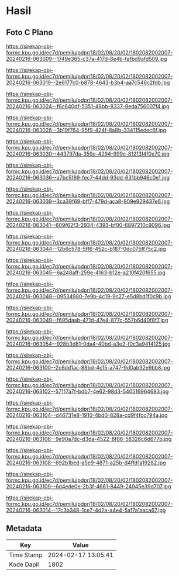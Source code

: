 # Hasil

## Foto C Plano

https://sirekap-obj-formc.kpu.go.id/ec7d/pemilu/pdpr/18/02/08/20/02/1802082002007-20240216-063009--1749e365-c37a-417d-8e4b-fafbd9afd509.jpg

https://sirekap-obj-formc.kpu.go.id/ec7d/pemilu/pdpr/18/02/08/20/02/1802082002007-20240216-063019--2e6177c0-b878-4643-b3b4-aa7c546c2fdb.jpg

https://sirekap-obj-formc.kpu.go.id/ec7d/pemilu/pdpr/18/02/08/20/02/1802082002007-20240216-063024--f6c640df-5351-48bb-8337-8eda756007f4.jpg

https://sirekap-obj-formc.kpu.go.id/ec7d/pemilu/pdpr/18/02/08/20/02/1802082002007-20240216-063026--3b19f764-95f9-424f-8a8b-334115edec6f.jpg

https://sirekap-obj-formc.kpu.go.id/ec7d/pemilu/pdpr/18/02/08/20/02/1802082002007-20240216-063030--443797da-359e-4294-999c-812f3f4f0e70.jpg

https://sirekap-obj-formc.kpu.go.id/ec7d/pemilu/pdpr/18/02/08/20/02/1802082002007-20240216-063036--a7bc5f89-fec7-44dd-93dd-631bb946c0e1.jpg

https://sirekap-obj-formc.kpu.go.id/ec7d/pemilu/pdpr/18/02/08/20/02/1802082002007-20240216-063039--3ca39f69-bff7-479d-aca8-809e929437e6.jpg

https://sirekap-obj-formc.kpu.go.id/ec7d/pemilu/pdpr/18/02/08/20/02/1802082002007-20240216-063041--609f62f3-2934-4393-bf00-6897210c9096.jpg

https://sirekap-obj-formc.kpu.go.id/ec7d/pemilu/pdpr/18/02/08/20/02/1802082002007-20240216-063044--12b6c578-5ff6-452c-b187-0dc075ff75c2.jpg

https://sirekap-obj-formc.kpu.go.id/ec7d/pemilu/pdpr/18/02/08/20/02/1802082002007-20240216-063045--6a248aff-259e-4163-b12e-a210f420f655.jpg

https://sirekap-obj-formc.kpu.go.id/ec7d/pemilu/pdpr/18/02/08/20/02/1802082002007-20240216-063048--09534980-7e9b-4c19-9c27-e5d8bd1f0c9b.jpg

https://sirekap-obj-formc.kpu.go.id/ec7d/pemilu/pdpr/18/02/08/20/02/1802082002007-20240216-063049--f695daab-471d-47e4-877c-557b6d40f8f7.jpg

https://sirekap-obj-formc.kpu.go.id/ec7d/pemilu/pdpr/18/02/08/20/02/1802082002007-20240216-063054--928b3d81-0da4-40bd-a3e2-f0c3a9414125.jpg

https://sirekap-obj-formc.kpu.go.id/ec7d/pemilu/pdpr/18/02/08/20/02/1802082002007-20240216-063100--2c6dd1ac-88bd-4c15-a747-9d0ab32e9bb8.jpg

https://sirekap-obj-formc.kpu.go.id/ec7d/pemilu/pdpr/18/02/08/20/02/1802082002007-20240216-063102--57117a7f-bdb7-4e62-98d3-540516964683.jpg

https://sirekap-obj-formc.kpu.go.id/ec7d/pemilu/pdpr/18/02/08/20/02/1802082002007-20240216-063104--d46731e8-1910-4bd0-828a-cd9f4fcc794a.jpg

https://sirekap-obj-formc.kpu.go.id/ec7d/pemilu/pdpr/18/02/08/20/02/1802082002007-20240216-063106--9e90a7dc-d3da-4522-8f86-58326c6d677b.jpg

https://sirekap-obj-formc.kpu.go.id/ec7d/pemilu/pdpr/18/02/08/20/02/1802082002007-20240216-063108--692b1bed-a5e9-4871-a25b-d4ffd1a19282.jpg

https://sirekap-obj-formc.kpu.go.id/ec7d/pemilu/pdpr/18/02/08/20/02/1802082002007-20240216-063109--6d4ede0e-2b3f-4661-8449-24945e39d707.jpg

https://sirekap-obj-formc.kpu.go.id/ec7d/pemilu/pdpr/18/02/08/20/02/1802082002007-20240216-063014--17c3b348-1ce7-4d2a-a4e4-5a17a1aaca67.jpg


## Metadata

| Key        | Value               |
| ---------- | ------------------- |
| Time Stamp | 2024-02-17 13:05:41 |
| Kode Dapil | 1802                |



